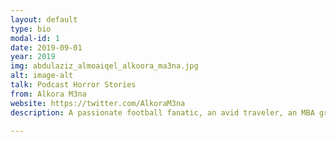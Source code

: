```yaml
---
layout: default
type: bio
modal-id: 1
date: 2019-09-01
year: 2019
img: abdulaziz_almoaiqel_alkoora_ma3na.jpg 
alt: image-alt
talk: Podcast Horror Stories 
from: Alkora M3na 
website: https://twitter.com/AlkoraM3na
description: A passionate football fanatic, an avid traveler, an MBA graduate, and Podcaster. Co-founder of AlkoraM3na Podcast. A Senior Business Development Specialist at Takamol Holding, has a Master of Business Administration Degree from the University of Baltimore and holds a Bachelor of Administrative Sciences degree in Financial Management from King Saud University.

---
```

